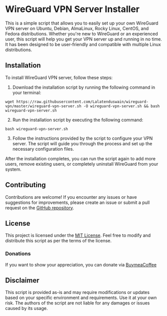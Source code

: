 # WireGuard VPN Server Installer

This is a simple script that allows you to easily set up your own WireGuard VPN server on Ubuntu, Debian, AlmaLinux, Rocky Linux, CentOS, and Fedora distributions. Whether you're new to WireGuard or an experienced user, this script will help you get your VPN server up and running in no time. It has been designed to be user-friendly and compatible with multiple Linux distributions.

## Installation

To install WireGuard VPN server, follow these steps:

1. Download the installation script by running the following command in your terminal:

```shell
wget https://raw.githubusercontent.com/Lalatenduswain/wireguard-vpn/master/wireguard-vpn-server.sh -O wireguard-vpn-server.sh && bash wireguard-vpn-server.sh
```

2. Run the installation script by executing the following command:

```shell
bash wireguard-vpn-server.sh
```

3. Follow the instructions provided by the script to configure your VPN server. The script will guide you through the process and set up the necessary configuration files.

After the installation completes, you can run the script again to add more users, remove existing users, or completely uninstall WireGuard from your system.

## Contributing

Contributions are welcome! If you encounter any issues or have suggestions for improvements, please create an issue or submit a pull request on the [GitHub repository](https://github.com/Lalatenduswain/wireguard-vpn).

## License

This project is licensed under the [MIT License](LICENSE). Feel free to modify and distribute this script as per the terms of the license.

### Donations

If you want to show your appreciation, you can donate via [BuymeaCoffee](https://www.buymeacoffee.com/lalatendu.swain)

## Disclaimer

This script is provided as-is and may require modifications or updates based on your specific environment and requirements. Use it at your own risk. The authors of the script are not liable for any damages or issues caused by its usage.
